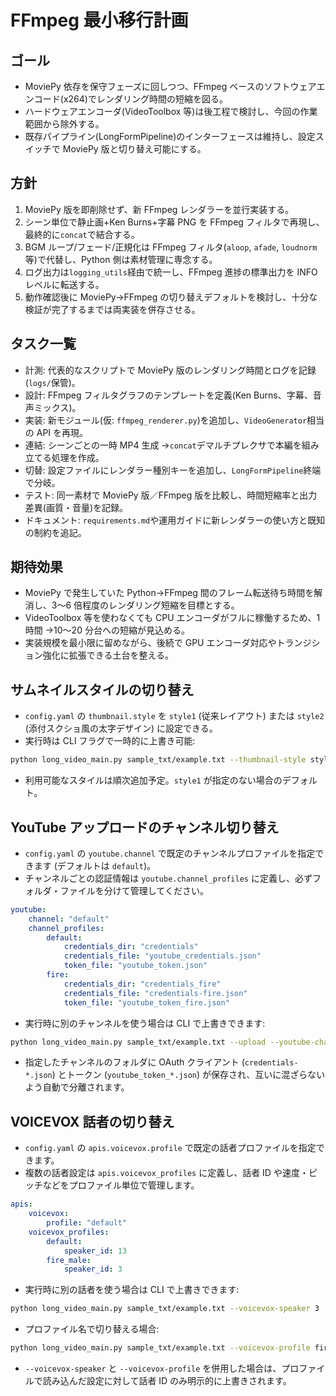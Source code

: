 # FFmpeg 最小移行計画

## ゴール

- MoviePy 依存を保守フェーズに回しつつ、FFmpeg ベースのソフトウェアエンコード(x264)でレンダリング時間の短縮を図る。
- ハードウェアエンコーダ(VideoToolbox 等)は後工程で検討し、今回の作業範囲から除外する。
- 既存パイプライン(LongFormPipeline)のインターフェースは維持し、設定スイッチで MoviePy 版と切り替え可能にする。

## 方針

1. MoviePy 版を即削除せず、新 FFmpeg レンダラーを並行実装する。
2. シーン単位で静止画+Ken Burns+字幕 PNG を FFmpeg フィルタで再現し、最終的に`concat`で結合する。
3. BGM ループ/フェード/正規化は FFmpeg フィルタ(`aloop`, `afade`, `loudnorm`等)で代替し、Python 側は素材管理に専念する。
4. ログ出力は`logging_utils`経由で統一し、FFmpeg 進捗の標準出力を INFO レベルに転送する。
5. 動作確認後に MoviePy→FFmpeg の切り替えデフォルトを検討し、十分な検証が完了するまでは両実装を併存させる。

## タスク一覧

- 計測: 代表的なスクリプトで MoviePy 版のレンダリング時間とログを記録 (`logs/`保管)。
- 設計: FFmpeg フィルタグラフのテンプレートを定義(Ken Burns、字幕、音声ミックス)。
- 実装: 新モジュール(仮: `ffmpeg_renderer.py`)を追加し、`VideoGenerator`相当の API を再現。
- 連結: シーンごとの一時 MP4 生成 →`concat`デマルチプレクサで本編を組み立てる処理を作成。
- 切替: 設定ファイルにレンダラー種別キーを追加し、`LongFormPipeline`終端で分岐。
- テスト: 同一素材で MoviePy 版／FFmpeg 版を比較し、時間短縮率と出力差異(画質・音量)を記録。
- ドキュメント: `requirements.md`や運用ガイドに新レンダラーの使い方と既知の制約を追記。

## 期待効果

- MoviePy で発生していた Python→FFmpeg 間のフレーム転送待ち時間を解消し、3〜6 倍程度のレンダリング短縮を目標とする。
- VideoToolbox 等を使わなくても CPU エンコーダがフルに稼働するため、1 時間 →10〜20 分台への短縮が見込める。
- 実装規模を最小限に留めながら、後続で GPU エンコーダ対応やトランジション強化に拡張できる土台を整える。

## サムネイルスタイルの切り替え

- `config.yaml` の `thumbnail.style` を `style1` (従来レイアウト) または `style2` (添付スクショ風の太字デザイン) に設定できる。
- 実行時は CLI フラグで一時的に上書き可能:

```bash
python long_video_main.py sample_txt/example.txt --thumbnail-style style2
```

- 利用可能なスタイルは順次追加予定。`style1` が指定のない場合のデフォルト。

## YouTube アップロードのチャンネル切り替え

- `config.yaml` の `youtube.channel` で既定のチャンネルプロファイルを指定できます (デフォルトは `default`)。
- チャンネルごとの認証情報は `youtube.channel_profiles` に定義し、必ずフォルダ・ファイルを分けて管理してください。

```yaml
youtube:
	channel: "default"
	channel_profiles:
		default:
			credentials_dir: "credentials"
			credentials_file: "youtube_credentials.json"
			token_file: "youtube_token.json"
		fire:
			credentials_dir: "credentials_fire"
			credentials_file: "credentials-fire.json"
			token_file: "youtube_token_fire.json"
```

- 実行時に別のチャンネルを使う場合は CLI で上書きできます:

```bash
python long_video_main.py sample_txt/example.txt --upload --youtube-channel fire
```

- 指定したチャンネルのフォルダに OAuth クライアント (`credentials-*.json`) とトークン (`youtube_token_*.json`) が保存され、互いに混ざらないよう自動で分離されます。

## VOICEVOX 話者の切り替え

- `config.yaml` の `apis.voicevox.profile` で既定の話者プロファイルを指定できます。
- 複数の話者設定は `apis.voicevox_profiles` に定義し、話者 ID や速度・ピッチなどをプロファイル単位で管理します。

```yaml
apis:
	voicevox:
		profile: "default"
	voicevox_profiles:
		default:
			speaker_id: 13
		fire_male:
			speaker_id: 3
```

- 実行時に別の話者を使う場合は CLI で上書きできます:

```bash
python long_video_main.py sample_txt/example.txt --voicevox-speaker 3
```

- プロファイル名で切り替える場合:

```bash
python long_video_main.py sample_txt/example.txt --voicevox-profile fire_male
```

- `--voicevox-speaker` と `--voicevox-profile` を併用した場合は、プロファイルで読み込んだ設定に対して話者 ID のみ明示的に上書きされます。

